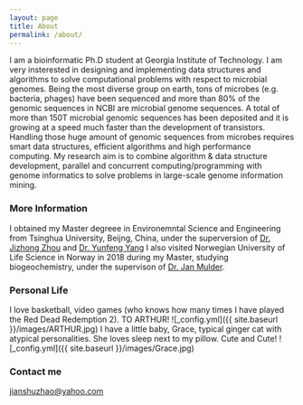 ```yaml
---
layout: page
title: About
permalink: /about/
---
```


I am a bioinformatic Ph.D student at Georgia Institute of Technology. I am very insterested in designing and implementing data structures and algorithms to solve computational problems with respect to microbial genomes. Being the most diverse group on earth, tons of microbes (e.g. bacteria, phages) have been sequenced and more than 80% of the genomic sequences in NCBI are microbial genome sequences. A total of more than 150T microbial genomic sequences has been deposited and it is growing at a speed much faster than the development of transistors. Handling those huge amount of genomic sequences from microbes requires smart data structures, efficient algorithms and high performance computing. My research aim is to combine algorithm & data structure development, parallel and concurrent computing/programming with genome informatics to solve problems in large-scale genome information mining.

### More Information

I obtained my Master degreee in Environemntal Science and Engineering from Tsinghua University, Beijng, China, under the superversion of [Dr. Jizhong Zhou](https://www.ou.edu/cas/mpbio/people/faculty/zhou) and [Dr. Yunfeng Yang](https://www.sigs.tsinghua.edu.cn/yyf_en/main.htm) I also visited Norwegian University of Life Science in Norway in 2018 during my Master, studying biogeochemistry, under the supervison of [Dr. Jan Mulder](https://www.nmbu.no/en/about/employees/jan-mulder). 

### Personal Life

I love basketball, video games (who knows how many times I have played the Red Dead Redemption 2). TO ARTHUR!
![_config.yml]({{ site.baseurl }}/images/ARTHUR.jpg)
I have a little baby, Grace, typical ginger cat with atypical personalities. She loves sleep next to my pillow. Cute and Cute!
![_config.yml]({{ site.baseurl }}/images/Grace.jpg)


### Contact me

[jianshuzhao@yahoo.com](mailto:jianshuzhao@yahoo.com)